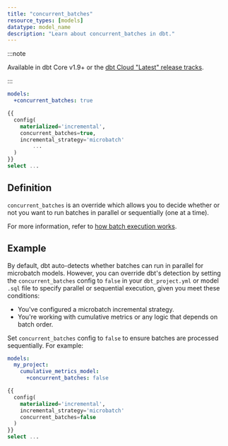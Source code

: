 ```yaml
---
title: "concurrent_batches"
resource_types: [models]
datatype: model_name
description: "Learn about concurrent_batches in dbt."
---
```


:::note

Available in dbt Core v1.9+ or the [dbt Cloud "Latest" release tracks](/docs/dbt-versions/cloud-release-tracks).

:::

<Tabs>
<TabItem value="Project file">


<File name='dbt_project.yml'>

```yaml
models:
  +concurrent_batches: true
```

</File>

</TabItem>


<TabItem value="sql file">

<File name='models/my_model.sql'>

```sql
{{
  config(
    materialized='incremental',
    concurrent_batches=true,
    incremental_strategy='microbatch'
        ...
  )
}}
select ...
```

</File>

</TabItem>
</Tabs>

## Definition

`concurrent_batches` is an override which allows you to decide whether or not you want to run batches in parallel or sequentially (one at a time).

For more information, refer to [how batch execution works](/docs/build/incremental-microbatch#how-parallel-batch-execution-works).
## Example

By default, dbt auto-detects whether batches can run in parallel for microbatch models. However, you can override dbt's detection by setting the `concurrent_batches` config to `false` in your `dbt_project.yml` or model `.sql` file to specify parallel or sequential execution, given you meet these conditions: 
* You've configured a microbatch incremental strategy.
* You're working with cumulative metrics or any logic that depends on batch order.

Set `concurrent_batches` config to `false` to ensure batches are processed sequentially. For example: 

<File name='dbt_project.yml'>

```yaml
models:
  my_project:
    cumulative_metrics_model:
      +concurrent_batches: false
```
</File>


<File name='models/my_model.sql'>

```sql
{{
  config(
    materialized='incremental',
    incremental_strategy='microbatch'
    concurrent_batches=false
  )
}}
select ...

```
</File>


